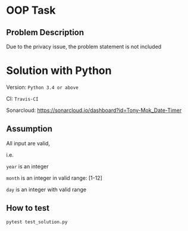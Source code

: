 # OOP Task

## Problem Description

Due to the privacy issue, the problem statement is not included

 # Solution with Python
Version: 
```Python 3.4 or above```

CI: 
```Travis-CI```

Sonarcloud:
https://sonarcloud.io/dashboard?id=Tony-Mok_Date-Timer

## Assumption
All input are valid, 

i.e. 

```year``` is an integer

```month``` is an integer in valid range: [1-12]

```day``` is an integer with valid range

## How to test
```pytest test_solution.py```


